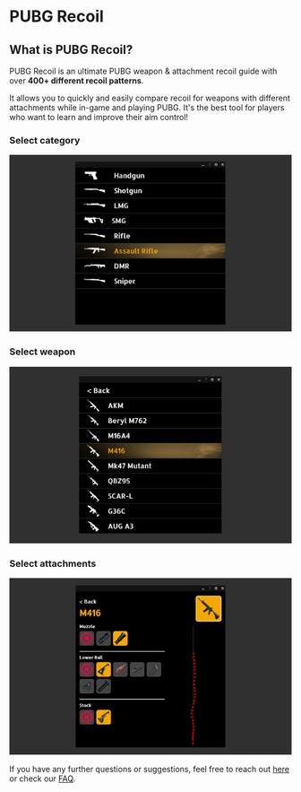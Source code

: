 # PUBG Recoil

## What is PUBG Recoil?
PUBG Recoil is an ultimate PUBG weapon & attachment recoil guide with over **400+ different recoil patterns**.

It allows you to quickly and easily compare recoil for weapons with different attachments while in-game and playing PUBG. It's the best tool for players who want to learn and improve their aim control!

### Select category
![Getting Started](./store/Screenshot1.jpg)
### Select weapon
![Getting Started](./store/Screenshot2.jpg)
### Select attachments
![Getting Started](./store/Screenshot3.jpg)

If you have any further questions or suggestions, feel free to reach out [here](https://github.com/markovic-nikola/pubg-recoil/issues) or check our [FAQ](./faq.md).